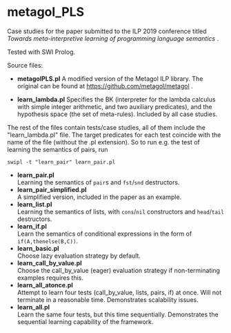 # metagol_PLS

Case studies for the paper submitted to the ILP 2019 conference titled
_Towards meta-interpretive learning of programming language semantics_ . 

Tested with SWI Prolog.

Source files:

* __metagolPLS.pl__
   A modified version of the Metagol ILP library. The original can be found at https://github.com/metagol/metagol .

* __learn_lambda.pl__
   Specifies the BK (interpreter for the lambda calculus with simple integer arithmetic, and two auxiliary predicates), and the hypothesis space (the set of meta-rules). Included by all case studies.


The rest of the files contain tests/case studies, all of them include the "learn_lambda.pl" file. The target predicates for each test coincide with the name of the file (without the .pl extension). So to run e.g. the test of learning the semantics of pairs, run

``swipl -t "learn_pair" learn_pair.pl``

* __learn_pair.pl__\
  Learning the semantics of ``pair``s and ``fst``/``snd`` destructors.
* __learn_pair_simplified.pl__\
  A simplified version, included in the paper as an example.
* __learn_list.pl__\
  Learning the semantics of lists, with ``cons``/``nil`` constructors and ``head``/``tail`` destructors.
* __learn_if.pl__\
  Learn the semantics of conditional expressions in the form of ``if(A,thenelse(B,C))``.
* __learn_basic.pl__\
  Choose lazy evaluation strategy by default.
* __learn_call_by_value.pl__\
  Choose the call_by_value (eager) evaluation strategy if non-terminating examples requires this.
* __learn_all_atonce.pl__\
  Attempt to learn four tests (call_by_value, lists, pairs, if) at once. Will not terminate in a reasonable time. Demonstrates scalability issues.
* __learn_all.pl__\
  Learn the same four tests, but this time sequentially. Demonstrates the sequential learning capability of the framework.







